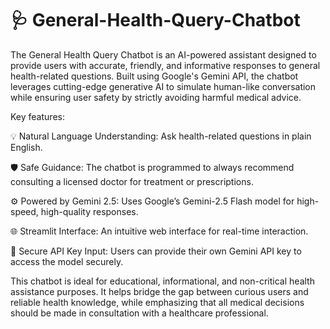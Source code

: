 # 🩺 General-Health-Query-Chatbot

The General Health Query Chatbot is an AI-powered assistant designed to provide users with accurate, friendly, and informative responses to general health-related questions. Built using Google's Gemini API, the chatbot leverages cutting-edge generative AI to simulate human-like conversation while ensuring user safety by strictly avoiding harmful medical advice.

Key features:

💡 Natural Language Understanding: Ask health-related questions in plain English.

🛡️ Safe Guidance: The chatbot is programmed to always recommend consulting a licensed doctor for treatment or prescriptions.

⚙️ Powered by Gemini 2.5: Uses Google’s Gemini-2.5 Flash model for high-speed, high-quality responses.

🌐 Streamlit Interface: An intuitive web interface for real-time interaction.

🔐 Secure API Key Input: Users can provide their own Gemini API key to access the model securely.

This chatbot is ideal for educational, informational, and non-critical health assistance purposes. It helps bridge the gap between curious users and reliable health knowledge, while emphasizing that all medical decisions should be made in consultation with a healthcare professional.
